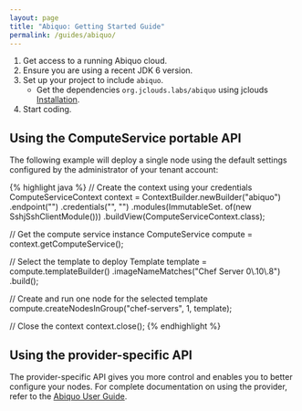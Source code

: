 ```yaml
---
layout: page
title: "Abiquo: Getting Started Guide"
permalink: /guides/abiquo/
---
```


1. Get access to a running Abiquo cloud.
2. Ensure you are using a recent JDK 6 version.
3. Set up your project to include `abiquo`.
	* Get the dependencies `org.jclouds.labs/abiquo` using jclouds [Installation](/start/install).
4. Start coding.

## Using the ComputeService portable API

The following example will deploy a single node using the default settings configured by the administrator of your tenant account:

{% highlight java %}
// Create the context using your credentials
ComputeServiceContext context = ContextBuilder.newBuilder("abiquo")
    .endpoint("<the abiquo endpoint>")
    .credentials("<your login>", "<your password>")
    .modules(ImmutableSet.<Module> of(new SshjSshClientModule()))
    .buildView(ComputeServiceContext.class);

// Get the compute service instance
ComputeService compute = context.getComputeService();

// Select the template to deploy
Template template = compute.templateBuilder()
    .imageNameMatches("Chef Server 0\\.10\\.8")
    .build();

// Create and run one node for the selected template
compute.createNodesInGroup("chef-servers", 1, template);

// Close the context
context.close();
{% endhighlight %}

## Using the provider-specific API

The provider-specific API gives you more control and enables you to better configure your nodes. For complete documentation on using the provider, refer to the [Abiquo User Guide](/guides/abiquo-cloud).


